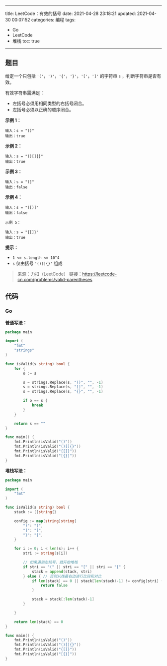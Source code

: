 ----
title: LeetCode：有效的括号
date: 2021-04-28 23:18:21
updated: 2021-04-30 00:07:52
categories: 编程
tags: 
- Go
- LeetCode
- 堆栈
toc: true
----

## 题目

给定一个只包括 `'('`，`')'`，`'{'`，`'}'`，`'['`，`']'` 的字符串 `s` ，判断字符串是否有效。

有效字符串需满足：

- 左括号必须用相同类型的右括号闭合。
- 左括号必须以正确的顺序闭合。

**示例 1：**

```
输入：s = "()"
输出：true
```

<!-- more -->

**示例 2：**

```
输入：s = "()[]{}"
输出：true
```

**示例 3：**

```
输入：s = "(]"
输出：false
```

**示例 4：**

```
输入：s = "([)]"
输出：false
```

`示例 5：`

```
输入：s = "{[]}"
输出：true
```

**提示：**

- `1 <= s.length <= 10^4`
- `s` 仅由括号 `'()[]{}'` 组成

> 来源：力扣（LeetCode）
> 链接：https://leetcode-cn.com/problems/valid-parentheses

## 代码

### Go

**普通写法：**

```go
package main

import (
	"fmt"
	"strings"
)

func isValid(s string) bool {
	for {
		o := s

		s = strings.Replace(s, "()", "", -1)
		s = strings.Replace(s, "[]", "", -1)
		s = strings.Replace(s, "{}", "", -1)

		if o == s {
			break
		}
	}

	return s == ""
}

func main() {
	fmt.Println(isValid("()"))
	fmt.Println(isValid("()[]{}"))
	fmt.Println(isValid("{[]}"))
	fmt.Println(isValid("[{}]"))
}
```

**堆栈写法：**

```go
package main

import (
	"fmt"
)

func isValid(s string) bool {
	stack := []string{}

	config := map[string]string{
		")": "(",
		"]": "[",
		"}": "{",
	}

	for i := 0; i < len(s); i++ {
		stri := string(s[i])

		// 如果遇到左括号，就开始堆栈
		if stri == "(" || stri == "[" || stri == "{" {
			stack = append(stack, stri)
		} else { // 否则从栈最右边进行比较和对比
			if len(stack) == 0 || stack[len(stack)-1] != config[stri] {
				return false
			}

			stack = stack[:len(stack)-1]
		}

	}

	return len(stack) == 0
}

func main() {
	fmt.Println(isValid("()"))
	fmt.Println(isValid("()[]{}"))
	fmt.Println(isValid("{[]}"))
	fmt.Println(isValid("[{}]"))
}
```